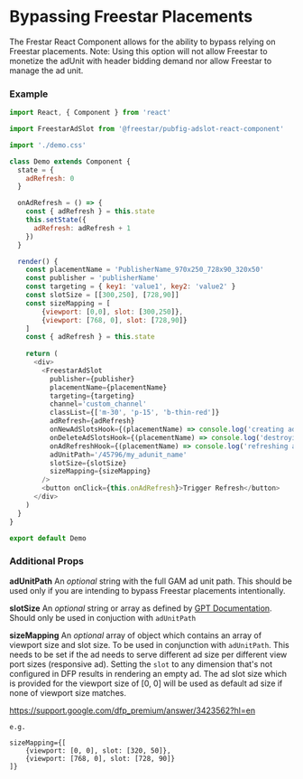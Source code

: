 # Bypassing Freestar Placements

The Frestar React Component allows for the ability to bypass relying on Freestar placements. 
Note: Using this option will not allow Freestar to monetize the adUnit with header bidding demand nor allow Freestar to
manage the ad unit. 

### Example

```js
import React, { Component } from 'react'

import FreestarAdSlot from '@freestar/pubfig-adslot-react-component'

import './demo.css'

class Demo extends Component {
  state = {
    adRefresh: 0
  }

  onAdRefresh = () => {
    const { adRefresh } = this.state
    this.setState({
      adRefresh: adRefresh + 1
    })
  }

  render() {
    const placementName = 'PublisherName_970x250_728x90_320x50'
    const publisher = 'publisherName'
    const targeting = { key1: 'value1', key2: 'value2' }
    const slotSize = [[300,250], [728,90]]
    const sizeMapping = [
        {viewport: [0,0], slot: [300,250]},
        {viewport: [768, 0], slot: [728,90]}
    ]
    const { adRefresh } = this.state
    
    return (
      <div>
        <FreestarAdSlot
          publisher={publisher}
          placementName={placementName}
          targeting={targeting}
          channel='custom_channel'
          classList={['m-30', 'p-15', 'b-thin-red']}
          adRefresh={adRefresh}
          onNewAdSlotsHook={(placementName) => console.log('creating ad', placementName)}
          onDeleteAdSlotsHook={(placementName) => console.log('destroying ad', placementName)}
          onAdRefreshHook={(placementName) => console.log('refreshing ad', placementName)}
          adUnitPath='/45796/my_adunit_name'
          slotSize={slotSize}
          sizeMapping={sizeMapping}
        />
        <button onClick={this.onAdRefresh}>Trigger Refresh</button>
      </div>
    )
  }
}

export default Demo
```

### Additional Props
**adUnitPath**
An *optional* string with the full GAM ad unit path. This should be used only if you are intending to bypass Freestar placements intentionally.

**slotSize**
An *optional* string or array as defined by [GPT Documentation](https://developers.google.com/publisher-tag/reference#googletag.GeneralSize). Should only be used in conjuction with `adUnitPath`

**sizeMapping**
An *optional* array of object which contains an array of viewport size and slot size. To be used in conjunction with `adUnitPath`. This needs to be set if the ad needs to serve different ad size per different view port sizes (responsive ad).
Setting the `slot` to any dimension that's not configured in DFP results in rendering an empty ad.
The ad slot size which is provided for the viewport size of [0, 0] will be used as default ad size if none of viewport size matches.

https://support.google.com/dfp_premium/answer/3423562?hl=en
         
    e.g.
         
    sizeMapping={[
        {viewport: [0, 0], slot: [320, 50]},
        {viewport: [768, 0], slot: [728, 90]}
    ]}
          
